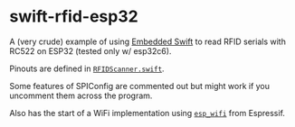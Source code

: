 # swift-rfid-esp32

A (very crude) example of using [Embedded Swift](https://www.swift.org/getting-started/embedded-swift/) to read RFID serials with RC522 on ESP32 (tested only w/ esp32c6).

Pinouts are defined in [`RFIDScanner.swift`](main/RFIDScanner.swift).

Some features of SPIConfig are commented out but might work if you uncomment them across the program.

Also has the start of a WiFi implementation using [`esp_wifi`](https://docs.espressif.com/projects/esp-idf/en/stable/esp32/api-reference/network/esp_wifi.html) from Espressif.

